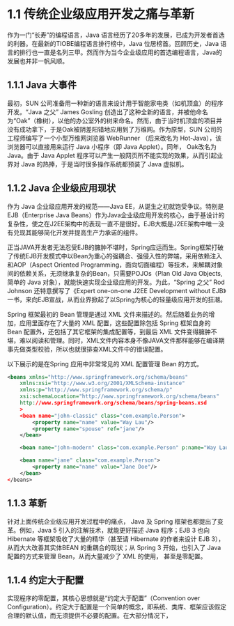 # 1.1 传统企业级应用开发之痛与革新

作为一门“长寿”的编程语言，Java 语言经历了20多年的发展，已成为开发者首选的利器。在最新的TIOBE编程语言排行榜中，Java 位居榜首。回顾历史，Java 语言的排行也一直是名列三甲。然而作为当今企业级应用的首选编程语言，Java的发展也并非一帆风顺。

## 1.1.1 Java 大事件

最初，SUN 公司准备用一种新的语言来设计用于智能家电类（如机顶盒）的程序开发。“Java 之父” James Gosling 创造出了这种全新的语言，并被他命名为“Oak”（橡树），以他的办公室外的树来命名。然而，由于当时机顶盒的项目并没有成功拿下，于是Oak被阴差阳错地应用到了万维网。作为原型，SUN 公司的工程师编写了一个小型万维网浏览器 WebRunner （后来改名为 Hot-Java），该浏览器可以直接用来运行 Java 小程序（即 Java Applet）。同年， Oak改名为 Java。由于 Java Applet 程序可以产生一般网页所不能实现的效果，从而引起业界对 Java 的热捧，于是当时很多操作系统都预装了 Java 虚拟机。

## 1.1.2 Java 企业级应用现状

作为 Java 企业级应用开发的规范——Java EE，从诞生之初就饱受争议。特别是EJB（Enterprise Java Beans）作为Java企业级应用开发的核心，由于基设计的复杂性，使之在J2EE架构中的表现一直不是很好。EJB大概是J2EE架构中唯一没有兑现其能够简化开发并提高生产力承诺的组件。

正当JAVA开发者无法忍受EJB的臃肿不堪时，Spring应运而生。Spring框架打破了传统EJB开发模式中以Bean为重心的强耦合、强侵入性的弊端，采用依赖注入和AOP（Aspect Oriented Programming，面向切面编程）等技术，来解耦对象间的依赖关系，无须继承复杂的Bean，只需要POJOs（Plan Old Java Objects, 简单的 Java 对象），就能快速实现企业级应用的开发。为此，“Spring 之父” Rod Johnson 还特意撰写了《Expert one-on-one J2EE Development without EJB》一书，来向EJB宣战，从而业界掀起了以Spring为核心的轻量级应用开发的狂潮。

Spring 框架最初的 Bean 管理是通过 XML 文件来描述的。然后随着业务的增加，应用里面存在了大量的 XML 配置，这些配置除包括 Spring 框架自身的 Bean 配置外，还包括了其它框架的集成配置等，到最后 XML 文件变得臃肿不堪，难以阅读和管理。同时，XML文件内容本身不像JAVA文件那样能够在编译期事先做类型校验，所以也就很排查XML文件中的错误配置。

以下展示的是在Spring 应用中非常常见的 XML 配置管理 Bean 的方式。

```xml
<beans xmlns="http://www.springframework.org/schema/beans"
    xmlns:xsi="http://www.w3.org/2001/XMLSchema-instance"
    xmlns:p="http://www.springframework.org/schema/p"
    xsi:schemaLocation="http://www.springframework.org/schema/beans"
    http://www.springframework.org/schema/beans/spring-beans.xsd
    >
    <bean name="john-classic" class="com.example.Person">
        <property name="name" value="Way Lau"/>
        <property name="spouse" ref="jane"/>
    </bean>

    <bean name="john-modern" class="com.example.Person" p:name="Way Lau" p:spouse-ref="jane"/>

    <bean name="jane" class="com.example.Person">
        <property name="name" value="Jane Doe"/>
    </bean>
</beans>
```

## 1.1.3 革新

针对上面传统企业级应用开发过程中的痛点， Java 及 Spring 框架也都提出了变革。例如，Java 5 引入的注解技术，就能更好描述 Java 程序；EJB 3 也向 Hibernate 等框架吸收了大量的精华（甚至请 Hibernate 的作者来设计 EJB 3），从而大大改善其实体BEAN 的重耦合的现状；从 Spring 3 开始，也引入了 Java 配置的方式来管理 Bean，从而大量减少了 XML 的使用， 甚至是零配置。

## 1.1.4 约定大于配置

实现程序的零配置，其核心思想就是“约定大于配置”（Convention over Configuration）。约定大于配置是一个简单的概念，即系统、类库、框架应该假定合理的默认值，而无须提供不必要的配置。在大部分情况下，